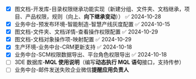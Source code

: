 - [x] 图文档-开发库-目录权限继承功能实现（新建分组、文件夹、文档继承，项目、产品权限，规则（向上、**向下继承变动**）） ✅ 2024-10-28
- [x] 业务中台-预发布环境-智能制造-智慧产线灰度配置 ✅ 2024-10-15
- [x] 图文档-文件夹、文档详情-查看操作权限配置 ✅ 2024-10-29
- [x] 图文档-文档对象操作项-映射配置 ✅ 2024-10-29
- [x] 生产环境-业务中台-CRM更新支持 ✅ 2024-10-18
- [x] 业务中台-SCM权限数据导出、平台角色权限导出 ✅ 2024-10-18
- [ ] 3DE 数据库-**MQL 使用说明**（编写**动态执行 MQL 语句**接口，支持传参）
- [ ] 业务中台-邮件发送失败企业微信**提醒应用负责人**